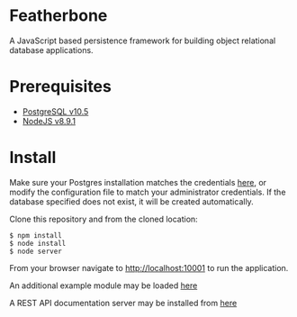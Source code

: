 Featherbone
===========
A JavaScript based persistence framework for building object relational database applications.

# Prerequisites
* [PostgreSQL v10.5](http://www.postgresql.org/)
* [NodeJS v8.9.1](https://nodejs.org/en/)
  
# Install

Make sure your Postgres installation matches the credentials [here](https://github.com/jrogelstad/featherbone/blob/master/server/config.json), or modify the configuration file to match your administrator credentials. If the database specified does not exist, it will be created automatically.

Clone this repository and from the cloned location:

```text
$ npm install
$ node install
$ node server
```

From your browser navigate to <http://localhost:10001> to run the application.

An additional example module may be loaded [here](https://github.com/jrogelstad/cardinal)

A REST API documentation server may be installed from [here](https://github.com/jrogelstad/canary)
